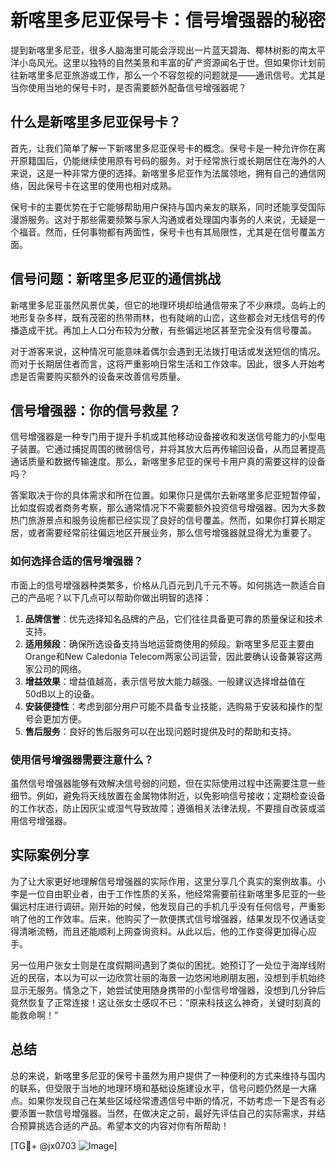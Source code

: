 # 新喀里多尼亚保号卡：信号增强器的秘密

提到新喀里多尼亚，很多人脑海里可能会浮现出一片蓝天碧海、椰林树影的南太平洋小岛风光。这里以独特的自然美景和丰富的矿产资源闻名于世。但如果你计划前往新喀里多尼亚旅游或工作，那么一个不容忽视的问题就是——通讯信号。尤其是当你使用当地的保号卡时，是否需要额外配备信号增强器呢？

## 什么是新喀里多尼亚保号卡？

首先，让我们简单了解一下新喀里多尼亚保号卡的概念。保号卡是一种允许你在离开原籍国后，仍能继续使用原有号码的服务。对于经常旅行或长期居住在海外的人来说，这是一种非常方便的选择。新喀里多尼亚作为法属领地，拥有自己的通信网络，因此保号卡在这里的使用也相对成熟。

保号卡的主要优势在于它能够帮助用户保持与国内亲友的联系，同时还能享受国际漫游服务。这对于那些需要频繁与家人沟通或者处理国内事务的人来说，无疑是一个福音。然而，任何事物都有两面性，保号卡也有其局限性，尤其是在信号覆盖方面。

## 信号问题：新喀里多尼亚的通信挑战

新喀里多尼亚虽然风景优美，但它的地理环境却给通信带来了不少麻烦。岛屿上的地形复杂多样，既有茂密的热带雨林，也有陡峭的山峦，这些都会对无线信号的传播造成干扰。再加上人口分布较为分散，有些偏远地区甚至完全没有信号覆盖。

对于游客来说，这种情况可能意味着偶尔会遇到无法拨打电话或发送短信的情况。而对于长期居住者而言，这将严重影响日常生活和工作效率。因此，很多人开始考虑是否需要购买额外的设备来改善信号质量。

## 信号增强器：你的信号救星？

信号增强器是一种专门用于提升手机或其他移动设备接收和发送信号能力的小型电子装置。它通过捕捉周围的微弱信号，并将其放大后再传输回设备，从而显著提高通话质量和数据传输速度。那么，新喀里多尼亚的保号卡用户真的需要这样的设备吗？

答案取决于你的具体需求和所在位置。如果你只是偶尔去新喀里多尼亚短暂停留，比如度假或者商务考察，那么通常情况下不需要额外投资信号增强器。因为大多数热门旅游景点和服务设施都已经实现了良好的信号覆盖。然而，如果你打算长期定居，或者需要经常前往偏远地区开展业务，那么信号增强器就显得尤为重要了。

### 如何选择合适的信号增强器？

市面上的信号增强器种类繁多，价格从几百元到几千元不等。如何挑选一款适合自己的产品呢？以下几点可以帮助你做出明智的选择：

1. **品牌信誉**：优先选择知名品牌的产品，它们往往具备更可靠的质量保证和技术支持。
2. **适用频段**：确保所选设备支持当地运营商使用的频段。新喀里多尼亚主要由Orange和New Caledonia Telecom两家公司运营，因此要确认设备兼容这两家公司的网络。
3. **增益效果**：增益值越高，表示信号放大能力越强。一般建议选择增益值在50dB以上的设备。
4. **安装便捷性**：考虑到部分用户可能不具备专业技能，选购易于安装和操作的型号会更加方便。
5. **售后服务**：良好的售后服务可以在出现问题时提供及时的帮助和支持。

### 使用信号增强器需要注意什么？

虽然信号增强器能够有效解决信号弱的问题，但在实际使用过程中还需要注意一些细节。例如，避免将天线放置在金属物体附近，以免影响信号接收；定期检查设备的工作状态，防止因灰尘或湿气导致故障；遵循相关法律法规，不要擅自改装或滥用信号增强器。

## 实际案例分享

为了让大家更好地理解信号增强器的实际作用，这里分享几个真实的案例故事。小李是一位自由职业者，由于工作性质的关系，他经常需要前往新喀里多尼亚的一些偏远村庄进行调研。刚开始的时候，他发现自己的手机几乎没有任何信号，严重影响了他的工作效率。后来，他购买了一款便携式信号增强器，结果发现不仅通话变得清晰流畅，而且还能顺利上网查询资料。从此以后，他的工作变得更加得心应手。

另一位用户张女士则是在度假期间遇到了类似的困扰。她预订了一处位于海岸线附近的民宿，本以为可以一边欣赏壮丽的海景一边悠闲地刷朋友圈，没想到手机始终显示无服务。情急之下，她尝试使用随身携带的小型信号增强器，没想到几分钟后竟然恢复了正常连接！这让张女士感叹不已：“原来科技这么神奇，关键时刻真的能救命啊！”

## 总结

总的来说，新喀里多尼亚的保号卡虽然为用户提供了一种便利的方式来维持与国内的联系，但受限于当地的地理环境和基础设施建设水平，信号问题仍然是一大痛点。如果你发现自己在某些区域经常遭遇信号中断的情况，不妨考虑一下是否有必要添置一款信号增强器。当然，在做决定之前，最好先评估自己的实际需求，并结合预算挑选合适的产品。希望本文的内容对你有所帮助！

[TG💪+ @jx0703 ![Image](https://github.com/user-attachments/assets/dbca1d08-cadb-493c-b0ec-ad6f7a83f270)]